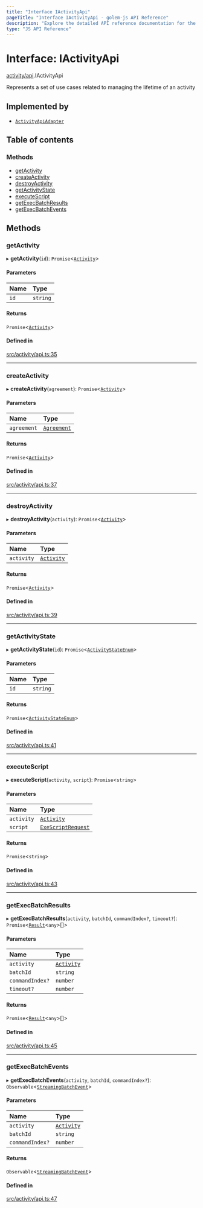 ```yaml
---
title: "Interface IActivityApi"
pageTitle: "Interface IActivityApi - golem-js API Reference"
description: "Explore the detailed API reference documentation for the Interface IActivityApi within the golem-js SDK for the Golem Network."
type: "JS API Reference"
---
```

# Interface: IActivityApi

[activity/api](../modules/activity_api).IActivityApi

Represents a set of use cases related to managing the lifetime of an activity

## Implemented by

- [`ActivityApiAdapter`](../classes/shared_yagna_adapters_activity_api_adapter.ActivityApiAdapter)

## Table of contents

### Methods

- [getActivity](activity_api.IActivityApi#getactivity)
- [createActivity](activity_api.IActivityApi#createactivity)
- [destroyActivity](activity_api.IActivityApi#destroyactivity)
- [getActivityState](activity_api.IActivityApi#getactivitystate)
- [executeScript](activity_api.IActivityApi#executescript)
- [getExecBatchResults](activity_api.IActivityApi#getexecbatchresults)
- [getExecBatchEvents](activity_api.IActivityApi#getexecbatchevents)

## Methods

### getActivity

▸ **getActivity**(`id`): `Promise`\<[`Activity`](../classes/activity_activity.Activity)\>

#### Parameters

| Name | Type |
| :------ | :------ |
| `id` | `string` |

#### Returns

`Promise`\<[`Activity`](../classes/activity_activity.Activity)\>

#### Defined in

[src/activity/api.ts:35](https://github.com/golemfactory/golem-js/blob/ed1cf1df/src/activity/api.ts#L35)

___

### createActivity

▸ **createActivity**(`agreement`): `Promise`\<[`Activity`](../classes/activity_activity.Activity)\>

#### Parameters

| Name | Type |
| :------ | :------ |
| `agreement` | [`Agreement`](../classes/market_agreement_agreement.Agreement) |

#### Returns

`Promise`\<[`Activity`](../classes/activity_activity.Activity)\>

#### Defined in

[src/activity/api.ts:37](https://github.com/golemfactory/golem-js/blob/ed1cf1df/src/activity/api.ts#L37)

___

### destroyActivity

▸ **destroyActivity**(`activity`): `Promise`\<[`Activity`](../classes/activity_activity.Activity)\>

#### Parameters

| Name | Type |
| :------ | :------ |
| `activity` | [`Activity`](../classes/activity_activity.Activity) |

#### Returns

`Promise`\<[`Activity`](../classes/activity_activity.Activity)\>

#### Defined in

[src/activity/api.ts:39](https://github.com/golemfactory/golem-js/blob/ed1cf1df/src/activity/api.ts#L39)

___

### getActivityState

▸ **getActivityState**(`id`): `Promise`\<[`ActivityStateEnum`](../enums/activity_activity.ActivityStateEnum)\>

#### Parameters

| Name | Type |
| :------ | :------ |
| `id` | `string` |

#### Returns

`Promise`\<[`ActivityStateEnum`](../enums/activity_activity.ActivityStateEnum)\>

#### Defined in

[src/activity/api.ts:41](https://github.com/golemfactory/golem-js/blob/ed1cf1df/src/activity/api.ts#L41)

___

### executeScript

▸ **executeScript**(`activity`, `script`): `Promise`\<`string`\>

#### Parameters

| Name | Type |
| :------ | :------ |
| `activity` | [`Activity`](../classes/activity_activity.Activity) |
| `script` | [`ExeScriptRequest`](activity_exe_script_executor.ExeScriptRequest) |

#### Returns

`Promise`\<`string`\>

#### Defined in

[src/activity/api.ts:43](https://github.com/golemfactory/golem-js/blob/ed1cf1df/src/activity/api.ts#L43)

___

### getExecBatchResults

▸ **getExecBatchResults**(`activity`, `batchId`, `commandIndex?`, `timeout?`): `Promise`\<[`Result`](../classes/activity_results.Result)\<`any`\>[]\>

#### Parameters

| Name | Type |
| :------ | :------ |
| `activity` | [`Activity`](../classes/activity_activity.Activity) |
| `batchId` | `string` |
| `commandIndex?` | `number` |
| `timeout?` | `number` |

#### Returns

`Promise`\<[`Result`](../classes/activity_results.Result)\<`any`\>[]\>

#### Defined in

[src/activity/api.ts:45](https://github.com/golemfactory/golem-js/blob/ed1cf1df/src/activity/api.ts#L45)

___

### getExecBatchEvents

▸ **getExecBatchEvents**(`activity`, `batchId`, `commandIndex?`): `Observable`\<[`StreamingBatchEvent`](activity_results.StreamingBatchEvent)\>

#### Parameters

| Name | Type |
| :------ | :------ |
| `activity` | [`Activity`](../classes/activity_activity.Activity) |
| `batchId` | `string` |
| `commandIndex?` | `number` |

#### Returns

`Observable`\<[`StreamingBatchEvent`](activity_results.StreamingBatchEvent)\>

#### Defined in

[src/activity/api.ts:47](https://github.com/golemfactory/golem-js/blob/ed1cf1df/src/activity/api.ts#L47)
